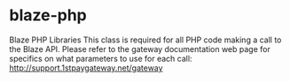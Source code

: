 # blaze-php
Blaze PHP Libraries
This class is required for all PHP code making a call to the Blaze API. 
Please refer to the gateway documentation web page for specifics on what parameters to use for each call:
http://support.1stpaygateway.net/gateway
